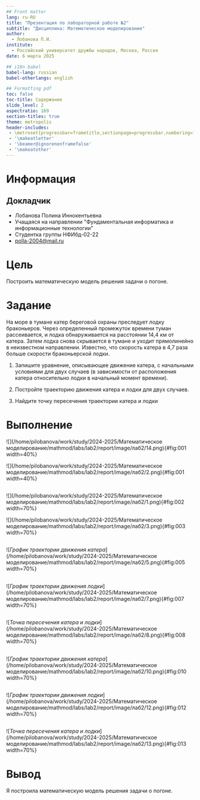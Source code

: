 ```yaml
---
## Front matter
lang: ru-RU
title: "Презентация по лабораторной работе №2"
subtitle: "Дисциплина: Математическое моделирование"
author:
  - Лобанова П.И.
institute:
  - Российский университет дружбы народов, Москва, Россия
date: 6 марта 2025

## i18n babel
babel-lang: russian
babel-otherlangs: english

## Formatting pdf
toc: false
toc-title: Содержание
slide_level: 2
aspectratio: 169
section-titles: true
theme: metropolis
header-includes:
 - \metroset{progressbar=frametitle,sectionpage=progressbar,numbering=fraction}
 - '\makeatletter'
 - '\beamer@ignorenonframefalse'
 - '\makeatother'
---
```


# Информация

## Докладчик


  * Лобанова Полина Иннокентьевна
  * Учащаяся на направлении "Фундаментальная информатика и информационные технологии"
  * Студентка группы НФИбд-02-22
  * [polla-2004@mail.ru](polla-2004@mail.ru)
  


# Цель 

Построить математическую модель решения задачи о погоне.

# Задание

На море в тумане катер береговой охраны преследует лодку браконьеров. Через определенный промежуток времени туман рассеивается, и лодка обнаруживается на расстоянии 14,4 км от катера. Затем лодка снова скрывается в тумане и уходит прямолинейно в неизвестном направлении. Известно, что скорость катера в 4,7 раза больше скорости браконьерской лодки.

1. Запишите уравнение, описывающее движение катера, с начальными условиями для двух случаев (в зависимости от расположения катера относительно лодки в начальный момент времени).

2. Постройте траекторию движения катера и лодки для двух случаев.

3. Найдите точку пересечения траектории катера и лодки 

# Выполнение 

![](/home/pilobanova/work/study/2024-2025/Математическое моделирование/mathmod/labs/lab2/report/image/лаб2/14.png){#fig:001 width=40%}

![](/home/pilobanova/work/study/2024-2025/Математическое моделирование/mathmod/labs/lab2/report/image/лаб2/2.png){#fig:001 width=40%}

## 

![](/home/pilobanova/work/study/2024-2025/Математическое моделирование/mathmod/labs/lab2/report/image/лаб2/1.png){#fig:002 width=70%}

![](/home/pilobanova/work/study/2024-2025/Математическое моделирование/mathmod/labs/lab2/report/image/лаб2/3.png){#fig:003 width=70%}

## 

![*График траектории движения катера*](/home/pilobanova/work/study/2024-2025/Математическое моделирование/mathmod/labs/lab2/report/image/лаб2/5.png){#fig:005 width=70%}

## 

![*График траектории движения лодки*](/home/pilobanova/work/study/2024-2025/Математическое моделирование/mathmod/labs/lab2/report/image/лаб2/7.png){#fig:007 width=70%}

## 

![*Точка пересечения катера и лодки*](/home/pilobanova/work/study/2024-2025/Математическое моделирование/mathmod/labs/lab2/report/image/лаб2/8.png){#fig:008 width=70%}

## 

![*График траектории движения катера*](/home/pilobanova/work/study/2024-2025/Математическое моделирование/mathmod/labs/lab2/report/image/лаб2/10.png){#fig:010 width=70%}

## 

![*График траектории движения лодки*](/home/pilobanova/work/study/2024-2025/Математическое моделирование/mathmod/labs/lab2/report/image/лаб2/12.png){#fig:012 width=70%}

## 

![*Точка пересечения катера и лодки*](/home/pilobanova/work/study/2024-2025/Математическое моделирование/mathmod/labs/lab2/report/image/лаб2/13.png){#fig:013 width=70%}

# Вывод 

Я построила математическую модель решения задачи о погоне.

